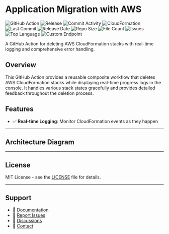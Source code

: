 # Application Migration with AWS

![GitHub Action](https://img.shields.io/badge/GitHub-Action-blue?logo=github)&nbsp;![Release](https://github.com/subhamay-bhattacharyya/3202-migration-cft/actions/workflows/release.yaml/badge.svg)&nbsp;![Commit Activity](https://img.shields.io/github/commit-activity/t/subhamay-bhattacharyya/3202-migration-cft)&nbsp;![CloudFormation](https://img.shields.io/badge/AWS-CloudFormation-orange?logo=amazonaws)&nbsp;![Last Commit](https://img.shields.io/github/last-commit/subhamay-bhattacharyya/3202-migration-cft)&nbsp;![Release Date](https://img.shields.io/github/release-date/subhamay-bhattacharyya/3202-migration-cft)&nbsp;![Repo Size](https://img.shields.io/github/repo-size/subhamay-bhattacharyya/3202-migration-cft)&nbsp;![File Count](https://img.shields.io/github/directory-file-count/subhamay-bhattacharyya/3202-migration-cft)&nbsp;![Issues](https://img.shields.io/github/issues/subhamay-bhattacharyya/3202-migration-cft)&nbsp;![Top Language](https://img.shields.io/github/languages/top/subhamay-bhattacharyya/3202-migration-cft)&nbsp;![Custom Endpoint](https://img.shields.io/endpoint?url=https://gist.githubusercontent.com/bsubhamay/768522648667d699370beef62b790647/raw/3202-migration-cft.json?)


A GitHub Action for deleting AWS CloudFormation stacks with real-time logging and comprehensive error handling.

## Overview

This GitHub Action provides a reusable composite workflow that deletes AWS CloudFormation stacks while displaying real-time progress logs in the console. It handles various stack states gracefully and provides detailed feedback throughout the deletion process.

## Features

- ✅ **Real-time Logging**: Monitor CloudFormation events as they happen

---

## Architecture Diagram


---

## License

MIT License - see the [LICENSE](LICENSE) file for details.

---

## Support

- 📖 [Documentation](https://github.com/subhamay-bhattacharyya/3202-migration-cft/wiki)
- 🐛 [Report Issues](https://github.com/subhamay-bhattacharyya/3202-migration-cft/issues)
- 💬 [Discussions](https://github.com/subhamay-bhattacharyya/3202-migration-cft/discussions)
- 📧 [Contact](mailto:support@subhamay.aws@gmail.com)